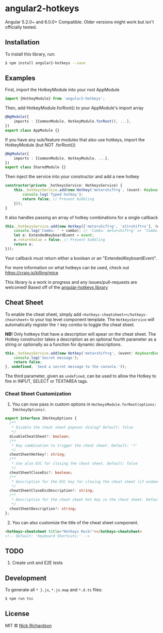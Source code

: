 # angular2-hotkeys
Angular 5.2.0+ and 6.0.0+ Compatible. Older versions might work but isn't officially tested.
## Installation

To install this library, run:

```bash
$ npm install angular2-hotkeys --save
```

## Examples
First, import the HotkeyModule into your root AppModule

```typescript
import {HotkeyModule} from 'angular2-hotkeys';
```

Then, add HotkeyModule.forRoot() to your AppModule's import array

```typescript
@NgModule({
    imports : [CommonModule, HotkeyModule.forRoot(), ...],
})
export class AppModule {}
```

If you have any sub/feature modules that also use hotkeys, import the HotkeyModule (but NOT .forRoot())
```typescript
@NgModule({
    imports : [CommonModule, HotkeyModule, ...],
})
export class SharedModule {}
```

Then inject the service into your constructor and add a new hotkey

```typescript
constructor(private _hotkeysService: HotkeysService) {
    this._hotkeysService.add(new Hotkey('meta+shift+g', (event: KeyboardEvent): boolean => {
        console.log('Typed hotkey');
        return false; // Prevent bubbling
    }));
}
```
It also handles passing an array of hotkey combinations for a single callback
```typescript
this._hotkeysService.add(new Hotkey(['meta+shift+g', 'alt+shift+s'], (event: KeyboardEvent, combo: string): ExtendedKeyboardEvent => {
    console.log('Combo: ' + combo); // 'Combo: meta+shift+g' or 'Combo: alt+shift+s'
    let e: ExtendedKeyboardEvent = event;
    e.returnValue = false; // Prevent bubbling
    return e;
}));
```

Your callback must return either a boolean or an "ExtendedKeyboardEvent".

For more information on what hotkeys can be used, check out <https://craig.is/killing/mice>

This library is a work in progress and any issues/pull-requests are welcomed!
Based off of the [angular-hotkeys library](https://github.com/chieffancypants/angular-hotkeys)

## Cheat Sheet

To enable the cheat sheet, simply add `<hotkeys-cheatsheet></hotkeys-cheatsheet>` to your top level component template.
The `HotkeysService` will automatically register the `?` key combo to toggle the cheat sheet.

**NB!** Only hotkeys that have a description will apear on the cheat sheet. The Hotkey constructor takes a description as
an optional fourth parameter as a string or optionally as a function for dynamic descriptions.

```typescript
this._hotkeysService.add(new Hotkey('meta+shift+g', (event: KeyboardEvent): boolean => {
    console.log('Secret message');
    return false;
}, undefined, 'Send a secret message to the console.'));
```

The third parameter, given as `undefined`, can be used to allow the Hotkey to fire in INPUT, SELECT or TEXTAREA tags.

### Cheat Sheet Customization

1. You can now pass in custom options in `HotkeysModule.forRoot(options: IHotkeyOptions)`.

```typescript
export interface IHotkeyOptions {
  /**
   * Disable the cheat sheet popover dialog? Default: false
   */
  disableCheatSheet?: boolean;
  /**
   * Key combination to trigger the cheat sheet. Default: '?'
   */
  cheatSheetHotkey?: string;
  /**
   * Use also ESC for closing the cheat sheet. Default: false
   */
  cheatSheetCloseEsc?: boolean;
  /**
   * Description for the ESC key for closing the cheat sheet (if enabed). Default: 'Hide this help menu'
   */
  cheatSheetCloseEscDescription?: string;
  /**
   * Description for the cheat sheet hot key in the cheat sheet. Default: 'Show / hide this help menu'
   */
  cheatSheetDescription?: string;
};
```

2. You can also customize the title of the cheat sheet component.

```html
<hotkeys-cheatsheet title="Hotkeys Rock!"></hotkeys-cheatsheet>
<!-- Default: 'Keyboard Shortcuts:' -->
```

## TODO
1. Create unit and E2E tests

## Development

To generate all `*
}.js`, `*.js.map` and `*.d.ts` files:

```bash
$ npm run tsc
```

## License

MIT © [Nick Richardson](nick.richardson@mediapixeldesign.com)
